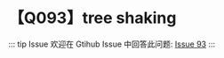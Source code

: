 # 【Q093】tree shaking


::: tip Issue
欢迎在 Gtihub Issue 中回答此问题: [Issue 93](https://github.com/kangyana/daily-question/issues/93)
:::

